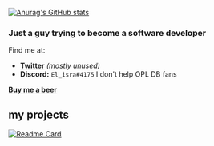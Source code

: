 

[![Anurag's GitHub stats](https://github-readme-stats.vercel.app/api?username=israpps&theme=github_dark)](https://github.com/anuraghazra/github-readme-stats)

### Just a guy trying to become a software developer

Find me at:
- [__Twitter__](https://twitter.com/Mati_isra?s=09) _(mostly unused)_
- __Discord:__ `El_isra#4175`
I don't help OPL DB fans

[__Buy me a beer__](https://www.paypal.com/paypalme/ElisraPS2)


## my projects
[![Readme Card](https://github-readme-stats.vercel.app/api/pin/?username=israpps&repo=wLaunchELF_ISR&theme=github_dark)](https://github.com/anuraghazra/github-readme-stats)
